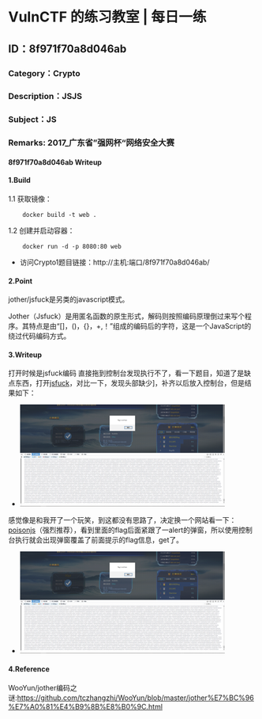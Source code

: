 # VulnCTF 的练习教室 | 每日一练
## ID：8f971f70a8d046ab
### Category：Crypto
### Description：JSJS
### Subject：JS
### Remarks: 2017_广东省”强网杯“网络安全大赛

#### 8f971f70a8d046ab Writeup

#### 1.Build

1.1 获取镜像：

```
    docker build -t web .
```

1.2 创建并启动容器：

```
    docker run -d -p 8080:80 web
```

* 访问Crypto1题目链接：http://主机:端口/8f971f70a8d046ab/


#### 2.Point
jother/jsfuck是另类的javascript模式。

Jother（Jsfuck）是用匿名函数的原生形式，解码则按照编码原理倒过来写个程序。其特点是由“[]，()，{}，+,！”组成的编码后的字符，这是一个JavaScript的绕过代码编码方式。


#### 3.Writeup

打开时候是jsfuck编码
直接拖到控制台发现执行不了，看一下题目，知道了是缺点东西，打开[jsfuck](http://www.jsfuck.com/)，对比一下，发现头部缺少]，补齐以后放入控制台，但是结果如下：

* ![Alt text](src/1.png)


感觉像是和我开了一个玩笑，到这都没有思路了，决定换一个网站看一下：[poisonjs](https://ooze.ninja/javascript/poisonjs/)（强烈推荐），看到里面的flag后面紧跟了一alert的弹窗，所以使用控制台执行就会出现弹窗覆盖了前面提示的flag信息，get了。

* ![Alt text](src/1.png)

#### 4.Reference

 WooYun/jother编码之谜:https://github.com/tczhangzhi/WooYun/blob/master/jother%E7%BC%96%E7%A0%81%E4%B9%8B%E8%B0%9C.html

 